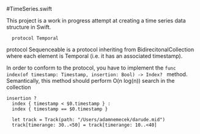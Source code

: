 #TimeSeries.swift

This project is a work in progress attempt at creating a time series data structure in Swift. 

````
  protocol Temporal
````

protocol Sequenceable is a protocol inheriting from BidirecitonalCollection where each element is Temporal (i.e. it has an associated timestamp).

In order to conform to the protocol, you have to implement the 
`func index(of timestamp: Timestamp, insertion: Bool) -> Index? `
method. Semantically, this method should perform O(n log(n)) search in the collection 
    
    insertion ?
      index { timestamp < $0.timestamp } :
      index { timestamp == $0.timestamp }




```
  let track = Track(path: "/Users/adamnemecek/darude.mid")
  track[timerange: 30..<50] = track[timerange: 10..<40] 
```
